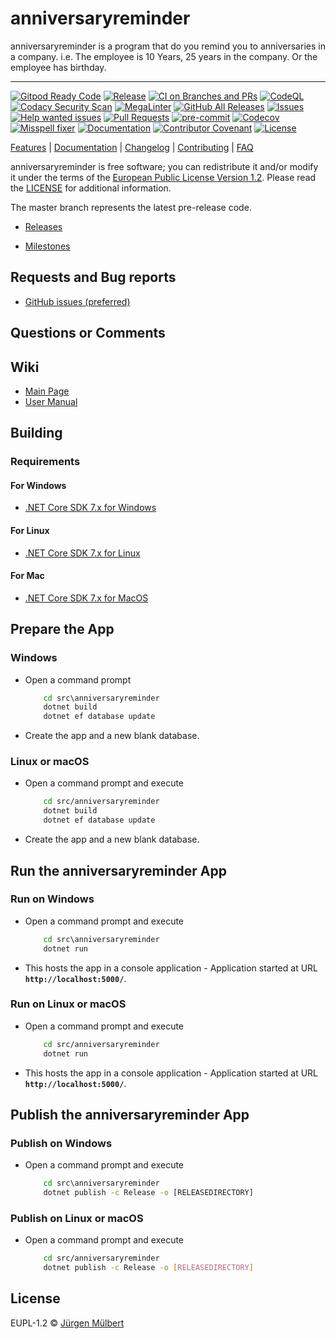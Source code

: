 # anniversaryreminder

anniversaryreminder is a program that do you remind you to anniversaries in a company. i.e. The
employee is 10 Years, 25 years in the company. Or the employee has birthday.

---

[![Gitpod Ready Code][gitpod-shield]][gitpod-url]
[![Release](https://img.shields.io/github/release/jmuelbert/anniversaryreminder.svg?style=flat-square)](https://github.com/jmuelbert/anniversaryreminder/releases)
[![CI on Branches and PRs](https://github.com/jmuelbert/anniversaryreminder/actions/workflows/ci.yml/badge.svg)](https://github.com/jmuelbert/anniversaryreminder/actions/workflows/ci.yml)
[![CodeQL](https://github.com/jmuelbert/anniversaryreminder/actions/workflows/codeql-analysis.yml/badge.svg)](https://github.com/jmuelbert/anniversaryreminder/actions/workflows/codeql-analysis.yml)
[![Codacy Security Scan](https://github.com/jmuelbert/anniversaryreminder/actions/workflows/codacy-analysis.yml/badge.svg)](https://github.com/jmuelbert/anniversaryreminder/actions/workflows/codacy-analysis.yml)
[![MegaLinter](https://github.com/jmuelbert/anniversaryreminder/workflows/MegaLinter/badge.svg?branch=main)][mega-linter]
[![GitHub All Releases][downloads_all-shield]][downloads_all-url]
[![Issues][issues-shield]][issues-url] [![Help wanted issues][help-issues-shield]][help-issues-url]
[![Pull Requests][pr-shield]][pr-url] [![pre-commit][pre-commit-shield]][pre-commit-url]
[![Codecov][codecov-shield]][codecov-url]
[![Misspell fixer][misspell_fixer-shield]][misspell_fixer-url]
[![Documentation][documentation-shield]][documentation-url]
[![Contributor Covenant](https://img.shields.io/badge/Contributor%20Covenant-2.1-4baaaa.svg)](code_of_conduct.md)
[![License][license-shield]][license-url]

[Features](https://github.com/jmuelbert/anniversaryreminder) |
[Documentation](https://jmuelbert.github.io/anniversaryreminder/) | [Changelog](CHANGELOG.md) |
[Contributing](CONTRIBUTING.md) | [FAQ](https://github.com/jmuelbert/anniversaryreminder/wiki/FAQ)

anniversaryreminder is free software; you can redistribute it and/or modify it under the terms of
the [European Public License Version 1.2](https://joinup.ec.europa.eu/page/eupl-text-11-12). Please
read the [LICENSE](https://github.com/jmuelbert/anniversaryreminder/blob/master/LICENSE) for
additional information.

The master branch represents the latest pre-release code.

- [Releases](https://github.com/jmuelbert/anniversaryreminder/releases)

- [Milestones](https://github.com/jmuelbert/anniversaryreminder/milestones)

## Requests and Bug reports

- [GitHub issues (preferred)](https://github.com/jmuelbert/anniversaryreminder/issues)

## Questions or Comments

## Wiki

- [Main Page](https://github.com/jmuelbert/anniversaryreminder/wiki)
- [User Manual](http://jmuelbert.github.io/anniversaryreminder/)

## Building

### Requirements

#### For Windows

- [.NET Core SDK 7.x for Windows](https://www.microsoft.com/net/download/windows)

#### For Linux

- [.NET Core SDK 7.x for Linux](https://www.microsoft.com/net/download/linux)

#### For Mac

- [.NET Core SDK 7.x for MacOS](https://www.microsoft.com/net/download/macos)

## Prepare the App

### Windows

- Open a command prompt

  ```cmd
      cd src\anniversaryreminder
      dotnet build
      dotnet ef database update
  ```

- Create the app and a new blank database.

### Linux or macOS

- Open a command prompt and execute

  ```bash
      cd src/anniversaryreminder
      dotnet build
      dotnet ef database update
  ```

- Create the app and a new blank database.

## Run the anniversaryreminder App

### Run on Windows

- Open a command prompt and execute

  ```cmd
      cd src\anniversaryreminder
      dotnet run
  ```

- This hosts the app in a console application - Application started at URL
  **`http://localhost:5000/`**.

### Run on Linux or macOS

- Open a command prompt and execute

  ```bash
      cd src/anniversaryreminder
      dotnet run
  ```

- This hosts the app in a console application - Application started at URL
  **`http://localhost:5000/`**.

## Publish the anniversaryreminder App

### Publish on Windows

- Open a command prompt and execute

  ```cmd
      cd src\anniversaryreminder
      dotnet publish -c Release -o [RELEASEDIRECTORY]
  ```

### Publish on Linux or macOS

- Open a command prompt and execute

  ```bash
      cd src/anniversaryreminder
      dotnet publish -c Release -o [RELEASEDIRECTORY]
  ```

## License

EUPL-1.2 © [Jürgen Mülbert](https:/github.com/jmuelbert/anniversaryreminder/)

<!-- Markdown LINKS & IMAGES -->
<!-- https://www.markdownguide.org/basic-syntax/#reference-style-links -->

[issues-shield]: https://img.shields.io/github/issues-raw/jmuelbert/anniversaryreminder
[issues-url]: https://github.com//jmuelbert/anniversaryreminder/issues
[license-shield]: https://img.shields.io/badge/license-EUPL-blue.svg
[license-url]: https://github.com/jmuelbert/anniversaryreminder/blob/master/LICENSE
[build-shield]:
 https://img.shields.io/github/workflow/status/jmuelbert/anniversaryreminder/Build/release
[gitpod-shield]: https://img.shields.io/badge/Gitpod-Ready--to--Code-blue?logo=gitpod
[gitpod-url]: https://gitpod.io/#https://github.com/jmuelbert/anniversaryreminder
[codacy-url]:
 https://app.codacy.com/gh/jmuelbert/anniversaryreminder?utm_source=github.com&utm_medium=referral&utm_content=jmuelbert/anniversaryreminder&utm_campaign=Badge_Grade
[downloads_all-shield]:
 https://img.shields.io/github/downloads/jmuelbert/anniversaryreminder/total?label=downloads%40all
[downloads_all-url]: https://github.com/jmuelbert/anniversaryreminder/releases
[pre-commit-shield]:
 https://img.shields.io/badge/pre--commit-enabled-brightgreen?logo=pre-commit&logoColor=white
[pre-commit-url]: https://github.com/pre-commit/pre-commit
[misspell_fixer-shield]:
 https://github.com/jmuelbert/anniversaryreminder/workflows/Misspell%20fixer/badge.svg
[misspell_fixer-url]: https://github.com/marketplace/actions/misspell-fixer-action
[help-issues-shield]:
 https://img.shields.io/github/issues/jmuelbert/anniversaryreminder/help%20wanted
[help-issues-url]:
 https://github.com/jmuelbert/anniversaryreminder/issues?q=is%3Aissue+is%3Aopen+label%3A%22help+wanted%22
[documentation-shield]: https://img.shields.io/badge/Documentation-latest-blue.svg
[documentation-url]: https://jmuelbert.github.io/anniversaryreminder
[pr-shield]: https://img.shields.io/github/issues-pr-raw/jmuelbert/anniversaryreminder.svg
[pr-url]: https://github.com/jmuelbert/anniversaryreminder/pulls
[codecov-shield]: https://codecov.io/gh/jmuelbert/anniversaryreminder/branch/master/graph/badge.svg
[codecov-url]: https://codecov.io/gh/jmuelbert/anniversaryreminder
[mega-linter]:
 https://github.com/jmuelbert/anniversaryreminder/actions?query=workflow%3AMegaLinter+branch%3Amain
